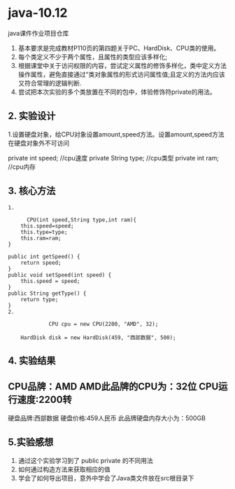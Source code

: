 # java-10.12
java课件作业项目仓库
1. 基本要求是完成教材P110页的第四题关于PC、HardDisk、CPU类的使用。
2. 每个类定义不少于两个属性，且属性的类型应该多样化;
3. 根据课堂中关于访问权限的内容，尝试定义属性的修饰多样化，类中定义方法操作属性，避免直接通过“类对象属性的形式访问属性值;且定义的方法内应该又符合常理的逻辑判断.
4. 尝试把本次实验的多个类放置在不同的包中，体验修饰符private的用法。
## 2. 实验设计
1.设置硬盘对象，给CPU对象设置amount,speed方法。设置amount,speed方法在硬盘对象外不可访问

   private int speed;		//cpu速度
	private String type;	//cpu类型
	private int ram;		//cpu内存

 ## 3. 核心方法
 
    1.

          CPU(int speed,String type,int ram){
		this.speed=speed;
		this.type=type;
		this.ram=ram;
	}
	
	public int getSpeed() {
		return speed;
	}
	public void setSpeed(int speed) {
		this.speed = speed;
	}
	public String getType() {
		return type;
	}
    2.
   
                 CPU cpu = new CPU(2200, "AMD", 32);
		
		HardDisk disk = new HardDisk(459, "西部数据", 500);
   
   
   ## 4. 实验结果
   
   CPU品牌：AMD
  AMD此品牌的CPU为：32位
  CPU运行速度:2200转
-------------------------------
硬盘品牌:西部数据
硬盘价格:459人民币
此品牌硬盘内存大小为：500GB

  ## 5.实验感想

  1. 通过这个实验学习到了
     public private 的不同用法
  2. 如何通过构造方法来获取相应的值
  3. 学会了如何导出项目，意外中学会了Java类文件放在src根目录下
